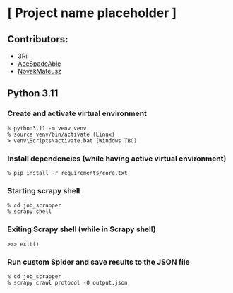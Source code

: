 # [ Project name placeholder ]

## Contributors:
- [3Rii](https://github.com/3Rii)
- [AceSpadeAble](https://github.com/AceSpadeAble)
- [NovakMateusz](https://github.com/NovakMateusz)

## Python 3.11
### Create and activate virtual environment

```console
% python3.11 -m venv venv
% source venv/bin/activate (Linux)
> venv\Scripts\activate.bat (Windows TBC)
```

### Install dependencies (while having active virtual environment)
```console
% pip install -r requirements/core.txt
```

### Starting scrapy shell
```console
% cd job_scrapper
% scrapy shell
```

### Exiting Scrapy shell (while in Scrapy shell)
```console
>>> exit()
```

### Run custom Spider and save results to the JSON file
```console
% cd job_scrapper
% scrapy crawl protocol -O output.json
```
